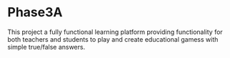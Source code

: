# Phase3A

This project a fully functional learning platform providing functionality for both teachers and students to play and create educational gamess with simple true/false answers.
